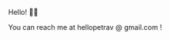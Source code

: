 Hello! 🐸🌈

You can reach me at hellopetrav @ gmail.com !

<!---
astromorphosis/astromorphosis is a ✨ special ✨ repository because its `README.md` (this file) appears on your GitHub profile.
You can click the Preview link to take a look at your changes.
--->
